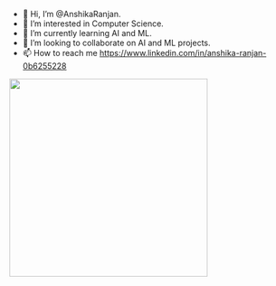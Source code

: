 - 👋 Hi, I’m @AnshikaRanjan.
- 👀 I’m interested in Computer Science.
- 🌱 I’m currently learning AI and ML.
- 💞️ I’m looking to collaborate on AI and ML projects.
- 📫 How to reach me https://www.linkedin.com/in/anshika-ranjan-0b6255228

<p>
<img src="https://api.vaunt.dev/v1/github/entities/{{AnshikaRanjan}}/achievements?format=svg&limit=3" width="350" />
</p>



